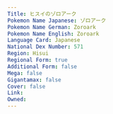 ```yaml
---
﻿Title: ヒスイのゾロアーク
Pokemon Name Japanese: ゾロアーク
Pokemon Name German: Zoroark
Pokemon Name English: Zoroark
Language Card: Japanese
National Dex Number: 571
Region: Hisui
Regional Form: true
Additional Form: false
Mega: false
Gigantamax: false
Cover: false
Link: 
Owned: 
---
```

